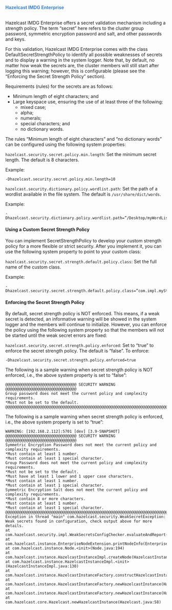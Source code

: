 

<font color="#3981DB">**Hazelcast IMDG Enterprise**</font>
<br></br>

Hazelcast IMDG Enterprise offers a secret validation mechanism including a strength policy. The term “secret” here refers to the cluster group password, symmetric encryption password and salt, and other passwords and keys.
 
For this validation, Hazelcast IMDG Enterprise comes with the class DefaultSecretStrengthPolicy to identify all possible weaknesses of secrets and to display a warning in the system logger. Note that, by default, no matter how weak the secrets are, the cluster members will still start after logging this warning; however, this is configurable (please see the “Enforcing the Secret Strength Policy” section).
 
Requirements (rules) for the secrets are as follows:

- Minimum length of eight characters; and
- Large keyspace use, ensuring the use of at least three of the following: 
  - mixed case; 
  - alpha;
  - numerals;
  - special characters; and
  - no dictionary words. 
 
The rules “Minimum length of eight characters” and “no dictionary words” can be configured using the following system properties:
 
`hazelcast.security.secret.policy.min.length`: Set the minimum secret length. The default is 8 characters. 

Example: 

```
-Dhazelcast.security.secret.policy.min.length=10
```
 
`hazelcast.security.dictionary.policy.wordlist.path`: Set the path of a wordlist available in the file system. The default is `/usr/share/dict/words`.

Example:

```
-Dhazelcast.security.dictionary.policy.wordlist.path=”/Desktop/myWordList”
```
 
#### Using a Custom Secret Strength Policy

You can implement SecretStrengthPolicy to develop your custom strength policy for a more flexible or strict security. After you implement it, you can use the following system property to point to your custom class:
 
`hazelcast.security.secret.strength.default.policy.class`: Set the full name of the custom class.  
 
Example:

```
-Dhazelcast.security.secret.strength.default.policy.class=”com.impl.myStrengthPolicy”
```
 
#### Enforcing the Secret Strength Policy

By default, secret strength policy is NOT enforced. This means, if a weak secret is detected, an informative warning will be showed in the system logger and the members will continue to initialize. However, you can enforce the policy using the following system property so that the members will not be started until the weak secret errors are fixed:
 
`hazelcast.security.secret.strength.policy.enforced`: Set to “true” to enforce the secret strength policy. The default is “false”. To enforce:
 
```
-Dhazelcast.security.secret.strength.policy.enforced=true
```
 
The following is a sample warning when secret strength policy is NOT enforced, i.e., the above system property is set to “false”:

``` 
@@@@@@@@@@@@@@@@@@@@@@@@@@@@@@@ SECURITY WARNING @@@@@@@@@@@@@@@@@@@@@@@@@@@@@@@
Group password does not meet the current policy and complexity requirements.
*Must not be set to the default.
@@@@@@@@@@@@@@@@@@@@@@@@@@@@@@@@@@@@@@@@@@@@@@@@@@@@@@@@@@@@@@@@@@@@@@@@@@@@@@@@
```

The following is a sample warning when secret strength policy is enforced, i.e., the above system property is set to “true”:
 
```
WARNING: [192.168.2.112]:5701 [dev] [3.9-SNAPSHOT]
@@@@@@@@@@@@@@@@@@@@@@@@@@@@@@@ SECURITY WARNING @@@@@@@@@@@@@@@@@@@@@@@@@@@@@@@
Symmetric Encryption Password does not meet the current policy and complexity requirements.
*Must contain at least 1 number.
*Must contain at least 1 special character.
Group Password does not meet the current policy and complexity requirements.
*Must not be set to the default.
*Must have at least 1 lower and 1 upper case characters.
*Must contain at least 1 number.
*Must contain at least 1 special character.
Symmetric Encryption Salt does not meet the current policy and complexity requirements.
*Must contain 8 or more characters.
*Must contain at least 1 number.
*Must contain at least 1 special character.
@@@@@@@@@@@@@@@@@@@@@@@@@@@@@@@@@@@@@@@@@@@@@@@@@@@@@@@@@@@@@@@@@@@@@@@@@@@@@@@@
Exception in thread "main" com.hazelcast.security.WeakSecretException: Weak secrets found in configuration, check output above for more details.
at com.hazelcast.security.impl.WeakSecretsConfigChecker.evaluateAndReport(WeakSecretsConfigChecker.java:49)
at com.hazelcast.instance.EnterpriseNodeExtension.printNodeInfo(EnterpriseNodeExtension.java:197)
at com.hazelcast.instance.Node.<init>(Node.java:194)
at com.hazelcast.instance.HazelcastInstanceImpl.createNode(HazelcastInstanceImpl.java:163)
at com.hazelcast.instance.HazelcastInstanceImpl.<init>(HazelcastInstanceImpl.java:130)
at com.hazelcast.instance.HazelcastInstanceFactory.constructHazelcastInstance(HazelcastInstanceFactory.java:195)
at com.hazelcast.instance.HazelcastInstanceFactory.newHazelcastInstance(HazelcastInstanceFactory.java:174)
at com.hazelcast.instance.HazelcastInstanceFactory.newHazelcastInstance(HazelcastInstanceFactory.java:124)
at com.hazelcast.core.Hazelcast.newHazelcastInstance(Hazelcast.java:58)
```
